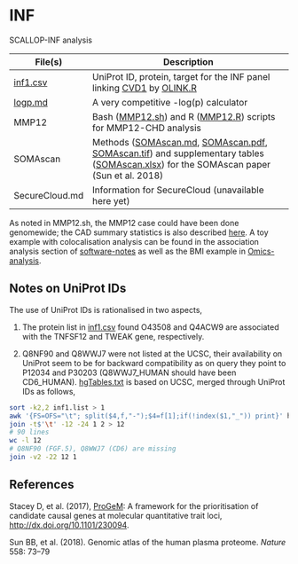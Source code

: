 # INF
SCALLOP-INF analysis

File(s)  | Description
---------|---------------------------------------------------------------------------------------------------------------------
[inf1.csv](doc/inf1.csv) | UniProt ID, protein, target for the INF panel linking [CVD1](doc/cvd1.txt) by [OLINK.R](doc/OLINK.R)
[logp.md](doc/logp.md) | A very competitive -log(p) calculator
MMP12 | Bash ([MMP12.sh](doc/MMP12.sh)) and R ([MMP12.R](doc/MMP12.R)) scripts for MMP12-CHD analysis
SOMAscan | Methods ([SOMAscan.md](doc/SOMAscan.md), [SOMAscan.pdf](doc/SOMAscan.pdf), [SOMAscan.tif](doc/SOMAscan.tif)) and supplementary tables ([SOMAscan.xlsx](doc/SOMAscan.xlsx)) for the SOMAscan paper (Sun et al. 2018)
SecureCloud.md | Information for SecureCloud (unavailable here yet)

As noted in MMP12.sh, the MMP12 case could have been done genomewide; the CAD summary statistics is also described 
[here](https://github.com/jinghuazhao/Omics-analysis/tree/master/CAD). A toy example with colocalisation analysis can be found
in the association analysis section of [software-notes](https://github.com/jinghuazhao/software-notes) as well as the BMI
example in [Omics-analysis](https://github.com/jinghuazhao/Omics-analysis).

## Notes on UniProt IDs

The use of UniProt IDs is rationalised in two aspects,

1. The protein list in [inf1.csv](doc/inf1.csv) found O43508 and Q4ACW9 are associated with the TNFSF12 and TWEAK gene, respectively.

2. Q8NF90 and Q8WWJ7 were not listed at the UCSC, their availability on UniProt seem to be for backward compatibility as on query they 
point to P12034 and P30203 (Q8WWJ7_HUMAN should have been CD6_HUMAN). [hgTables.txt](doc/hgTables.txt) is based on UCSC, merged through
UniProt IDs as follows,
```bash
sort -k2,2 inf1.list > 1
awk '{FS=OFS="\t"; split($4,f,"-");$4=f[1];if(!index($1,"_")) print}' hgTables.txt | sort -k4,4 > 2
join -t$'\t' -12 -24 1 2 > 12
# 90 lines
wc -l 12
# Q8NF90 (FGF.5), Q8WWJ7 (CD6) are missing
join -v2 -22 12 1

```

## References

Stacey D, et al. (2017), [ProGeM](https://github.com/ds763/ProGeM): A framework for the prioritisation of candidate causal genes at molecular 
quantitative trait loci, http://dx.doi.org/10.1101/230094.

Sun BB, et al. (2018). Genomic atlas of the human plasma proteome. *Nature* 558: 73–79
